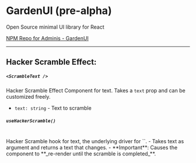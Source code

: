 # GardenUI (pre-alpha)

Open Source minimal UI library for React

[NPM Repo for Adminis - GardenUI](https://www.npmjs.com/package/adminis-gardenui)

---

## Hacker Scramble Effect:

##### `<ScrambleText />`

Hacker Scramble Effect Component for text. Takes a `text` prop and can be customized freely.

- `text: string` - Text to scramble

##### `useHackerScramble()`

<br>
Hacker Scramble hook for text, the underlying driver for `<ScrambleText />`.
- Takes text as argument and returns a text that changes. 
- **Important**: Causes the component to **_re-render until the scramble is completed_**.
